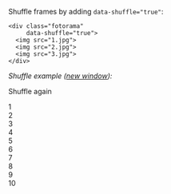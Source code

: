 Shuffle frames by&nbsp;adding `data-shuffle="true"`:

	<div class="fotorama"
	     data-shuffle="true">
	  <img src="1.jpg">
	  <img src="2.jpg">
	  <img src="3.jpg">
	</div>

*Shuffle example (<a href="/examples/shuffle.html" target="_blank">new window</a>):*

<p class="switch-group">
	<span class="switch js-shuffle" data-fotorama="#shuffle"><i class="icon-random"></i> Shuffle again</span>
</p>

<div class="fotorama-wrap"><div class="fotorama  fotorama-with-numbers"
     id="shuffle"
     data-shuffle="true"
     data-width="658"
     data-ratio="3/2"
     data-max-width="100%"
     data-fit="cover"
     data-loop="true"
     data-nav="thumbs">
	<div data-img="http://fotorama.s3.amazonaws.com/i/okonechnikov/1-lo.jpg" data-thumb="http://fotorama.s3.amazonaws.com/i/okonechnikov/1-thumb.jpg">1</div>
	<div data-img="http://fotorama.s3.amazonaws.com/i/okonechnikov/2-lo.jpg" data-thumb="http://fotorama.s3.amazonaws.com/i/okonechnikov/2-thumb.jpg">2</div>
  <div data-img="http://fotorama.s3.amazonaws.com/i/okonechnikov/3-lo.jpg" data-thumb="http://fotorama.s3.amazonaws.com/i/okonechnikov/3-thumb.jpg">3</div>
  <div data-img="http://fotorama.s3.amazonaws.com/i/okonechnikov/4-lo.jpg" data-thumb="http://fotorama.s3.amazonaws.com/i/okonechnikov/4-thumb.jpg">4</div>
  <div data-img="http://fotorama.s3.amazonaws.com/i/okonechnikov/5-lo.jpg" data-thumb="http://fotorama.s3.amazonaws.com/i/okonechnikov/5-thumb.jpg">5</div>
  <div data-img="http://fotorama.s3.amazonaws.com/i/okonechnikov/6-lo.jpg" data-thumb="http://fotorama.s3.amazonaws.com/i/okonechnikov/6-thumb.jpg">6</div>
  <div data-img="http://fotorama.s3.amazonaws.com/i/okonechnikov/7-lo.jpg" data-thumb="http://fotorama.s3.amazonaws.com/i/okonechnikov/7-thumb.jpg">7</div>
  <div data-img="http://fotorama.s3.amazonaws.com/i/okonechnikov/8-lo.jpg" data-thumb="http://fotorama.s3.amazonaws.com/i/okonechnikov/8-thumb.jpg">8</div>
  <div data-img="http://fotorama.s3.amazonaws.com/i/okonechnikov/9-lo.jpg" data-thumb="http://fotorama.s3.amazonaws.com/i/okonechnikov/9-thumb.jpg">9</div>
  <div data-img="http://fotorama.s3.amazonaws.com/i/okonechnikov/10-lo.jpg" data-thumb="http://fotorama.s3.amazonaws.com/i/okonechnikov/10-thumb.jpg">10</div>
</div></div>